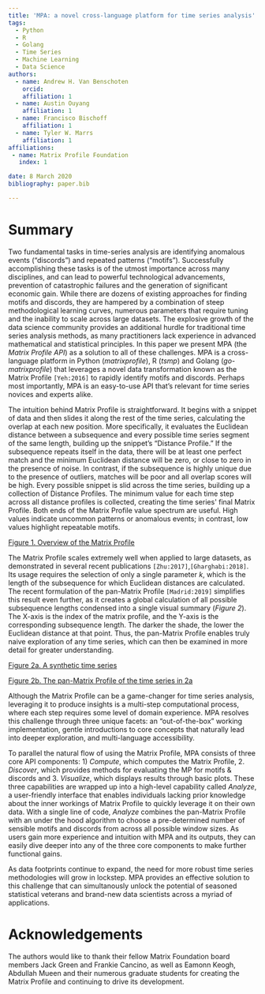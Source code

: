 ```yaml
---
title: 'MPA: a novel cross-language platform for time series analysis'
tags:
  - Python
  - R
  - Golang
  - Time Series
  - Machine Learning
  - Data Science
authors:
  - name: Andrew H. Van Benschoten
    orcid: 
    affiliation: 1
  - name: Austin Ouyang
    affiliation: 1
  - name: Francisco Bischoff
    affiliation: 1
  - name: Tyler W. Marrs
    affiliation: 1
affiliations:
 - name: Matrix Profile Foundation
   index: 1

date: 8 March 2020
bibliography: paper.bib

---
```


# Summary

Two fundamental tasks in time-series analysis are identifying anomalous events (“discords”) and repeated patterns (“motifs”). Successfully accomplishing these tasks is of the utmost importance across many disciplines, and can lead to powerful technological advancements, prevention of catastrophic failures and the generation of significant economic gain. While there are dozens of existing approaches for finding motifs and discords, they are hampered by a combination of steep methodological learning curves, numerous parameters that require tuning and the inability to scale across large datasets. The explosive growth of the data science community provides an additional hurdle for traditional time series analysis methods, as many practitioners lack experience in advanced mathematical and statistical principles. In this paper we present MPA (the _Matrix Profile API_) as a solution to all of these challenges. MPA is a cross-language platform in Python (_matrixprofile_), R (_tsmp_) and Golang (_go-matrixprofile_) that leverages a novel data transformation known as the Matrix Profile `[Yeh:2016]` to rapidly identify motifs and discords. Perhaps most importantly, MPA is an easy-to-use API that’s relevant for time series novices and experts alike.

The intuition behind Matrix Profile is straightforward. It begins with a snippet of data and then slides it along the rest of the time series, calculating the overlap at each new position. More specifically, it evaluates the Euclidean distance between a subsequence and every possible time series segment of the same length, building up the snippet’s “Distance Profile.” If the subsequence repeats itself in the data, there will be at least one perfect match and the minimum Euclidean distance will be zero, or close to zero in the presence of noise. In contrast, if the subsequence is highly unique due to the presence of outliers, matches will be poor and all overlap scores will be high. Every possible snippet is slid across the time series, building up a collection of Distance Profiles. The minimum value for each time step across all distance profiles is collected, creating the time series' final Matrix Profile. Both ends of the Matrix Profile value spectrum are useful. High values indicate uncommon patterns or anomalous events; in contrast, low values highlight repeatable motifs.

[Figure 1. Overview of the Matrix Profile](mp_overview_paper.png)

The Matrix Profile scales extremely well when applied to large datasets, as demonstrated in several recent publications `[Zhu:2017]`,`[Gharghabi:2018]`. Its usage requires the selection of only a single parameter _k_, which is the length of the subsequence for which Euclidean distances are calculated. The recent formulation of the pan-Matrix Profile `[Madrid:2019]` simplifies this result even further,  as it creates a global calculation of all possible subsequence lengths condensed into a single visual summary (*Figure 2*). The X-axis is the index of the matrix profile, and the Y-axis is the corresponding subsequence length. The darker the shade, the lower the Euclidean distance at that point. Thus, the pan-Matrix Profile enables truly naive exploration of any time series, which can then be examined in more detail for greater understanding.

[Figure 2a. A synthetic time series](synthetic_time_series.png)

[Figure 2b. The pan-Matrix Profile of the time series in 2a](pan_mp.png)

Although the Matrix Profile can be a game-changer for time series analysis, leveraging it to produce insights is a multi-step computational process, where each step requires some level of domain experience. MPA resolves this challenge through three unique facets: an “out-of-the-box” working implementation, gentle introductions to core concepts that naturally lead into deeper exploration, and multi-language accessibility. 

To parallel the natural flow of using the Matrix Profile, MPA consists of three core API components: 1) _Compute_, which computes the Matrix Profile, 2. _Discover_, which provides methods for evaluating the MP for motifs & discords and 3. _Visualize_, which displays results through basic plots. These three capabilities are wrapped up into a high-level capability called _Analyze_, a user-friendly interface that enables individuals lacking prior knowledge about the inner workings of Matrix Profile to quickly leverage it on their own data. With a single line of code, _Analyze_ combines the pan-Matrix Profile with an under the hood algorithm to choose a pre-determined number of sensible motifs and discords from across all possible window sizes. As users gain more experience and intuition with MPA and its outputs, they can easily dive deeper into any of the three core components to make further functional gains. 

As data footprints continue to expand, the need for more robust time series methodologies will grow in lockstep. MPA provides an effective solution to this challenge that can simultanously unlock the potential of seasoned statistical veterans and brand-new data scientists across a myriad of applications.


# Acknowledgements

The authors would like to thank their fellow Matrix Foundation board members Jack Green and Frankie Cancino, as well as Eamonn Keogh, Abdullah Mueen and their numerous graduate students for creating the Matrix Profile and continuing to drive its development.
